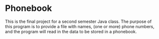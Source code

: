 # Phonebook
This is the final project for a second semester Java class. The purpose of this program is to provide a file with names, (one or more) phone numbers, and the program will read in the data to be stored in a phonebook.
